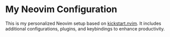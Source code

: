 # My Neovim Configuration  

This is my personalized Neovim setup based on [kickstart.nvim](https://github.com/nvim-lua/kickstart.nvim). It includes additional configurations, plugins, and keybindings to enhance productivity.  

